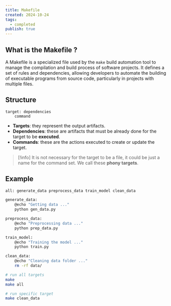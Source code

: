 ```yaml
---
title: Makefile
created: 2024-10-24
tags:
  - completed
publish: true
---
```

## What is the Makefile ?

A Makefile is a specialized file used by the `make` build automation tool to manage the compilation and build process of software projects. It defines a set of rules and dependencies, allowing developers to automate the building of executable programs from source code, particularly in projects with multiple files.

## Structure

```text
target: dependencies
	command
```

- **Targets**: they represent the output artifacts.
- **Dependencies**: these are artifacts that must be already done for the target to be **executed**.
- **Commands**: these are the actions executed to create or update the target.

>[!info]
>It is not necessary for the target to be a file, it could be just a name for the command set. We call these **phony targets**.

## Example

```bash title="Makefile"
all: generate_data preprocess_data train_model clean_data

generate_data:
	@echo "Getting data ..."
	python gen_data.py

preprocess_data:
	@echo "Preprocessing data ..."
	python prep_data.py

train_model:
	@echo "Training the model ..."
	python train.py

clean_data:
	@echo "Cleaning data folder ..."
	rm -rf data/
```


```bash title="Execute the Makefile"
# run all targets
make
make all

# run specific target
make clean_data
```
